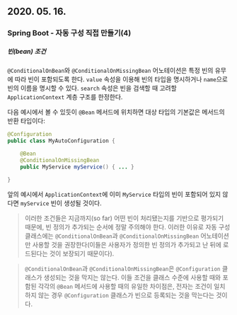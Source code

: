 ## 2020. 05. 16. 

### Spring Boot - 자동 구성 직접 만들기(4)

##### 빈(bean) 조건

`@ConditionalOnBean`와 `@ConditionalOnMissingBean` 어노테이션은 특정 빈의 유무에 따라 빈이 포함되도록 한다. `value` 속성을 이용해 빈의 타입을 명시하거나 `name`으로 빈의 이름을 명시할 수 있다. `search` 속성은 빈을 검색할 때 고려할 `ApplicationContext` 계층 구조를 한정한다.

다음 예시에서 볼 수 있듯이 `@Bean` 메서드에 위치하면 대상 타입의 기본값은 메서드의 반환 타입이다:

```java
@Configuration
public class MyAutoConfiguration {

	@Bean
	@ConditionalOnMissingBean
	public MyService myService() { ... }

}
```

앞의 예시에서 `ApplicationContext`에 이미 `MyService` 타입의 빈이 포함되어 있지 않다면 `myService` 빈이 생성될 것이다.

> 이러한 조건들은 지금까지(so far) 어떤 빈이 처리됐는지를 기반으로 평가되기 때문에, 빈 정의가 추가되는 순서에 정말 주의해야 한다. 이러한 이유로 자동 구성 클래스에는 `@ConditionalOnBean`과 `@ConditionalOnMissingBean` 어노테이션만 사용할 것을 권장한다(이들은 사용자가 정의한 빈 정의가 추가되고 난 뒤에 로드된다는 것이 보장되기 때문이다).

> `@ConditionalOnBean`과 `@ConditionalOnMissingBean`은 `@Configuration` 클래스가 생성되는 것을 막지는 않는다. 이들 조건을 클래스 수준에 사용할 때와 포함된 각각의 `@Bean` 메서드에 사용할 때의 유일한 차이점은, 전자는 조건이 일치하지 않는 경우 `@Configuration` 클래스가 빈으로 등록되는 것을 막는다는 것이다.

